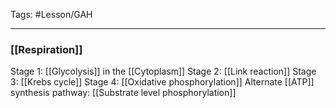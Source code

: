 Tags: #Lesson/GAH 

---
### [[Respiration]]
Stage 1: [[Glycolysis]] in the [[Cytoplasm]]
Stage 2: [[Link reaction]]
Stage 3: [[Krebs cycle]]
Stage 4: [[Oxidative phosphorylation]]
Alternate [[ATP]] synthesis pathway: [[Substrate level phosphorylation]]
